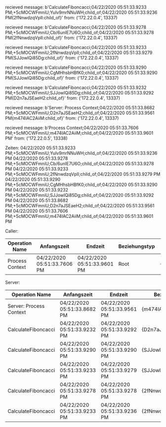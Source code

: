 recieved message:  b'CalculateFiboncacci;04/22/2020 05:51:33.9233 PM;+5cMOCWFmniU;YuIv9mrNNuWH;child_of;04/22/2020 05:51:33.9236 PM{2fNnwdzqVplI:child_of}'
from:  ('172.22.0.4', 13337)

recieved message:  b'CalculateFiboncacci;04/22/2020 05:51:33.9278 PM;+5cMOCWFmniU;Cb/6unIE7U6O;child_of;04/22/2020 05:51:33.9278 PM{2fNnwdzqVplI:child_of}'
from:  ('172.22.0.4', 13337)

recieved message:  b'CalculateFiboncacci;04/22/2020 05:51:33.9233 PM;+5cMOCWFmniU;2fNnwdzqVplI;child_of;04/22/2020 05:51:33.9279 PM{SJJowlQi85Dg:child_of}'
from:  ('172.22.0.4', 13337)

recieved message:  b'CalculateFiboncacci;04/22/2020 05:51:33.9290 PM;+5cMOCWFmniU;CgMHhsbHBfK0;child_of;04/22/2020 05:51:33.9290 PM{SJJowlQi85Dg:child_of}'
from:  ('172.22.0.4', 13337)

recieved message:  b'CalculateFiboncacci;04/22/2020 05:51:33.9232 PM;+5cMOCWFmniU;SJJowlQi85Dg;child_of;04/22/2020 05:51:33.9292 PM{D2n7aJSEaeH2:child_of}'
from:  ('172.22.0.4', 13337)

recieved message:  b'Server: Process Context;04/22/2020 05:51:33.8682 PM;+5cMOCWFmniU;D2n7aJSEaeH2;child_of;04/22/2020 05:51:33.9561 PM{m474IAC2AiiM:child_of}'
from:  ('172.22.0.4', 13337)

recieved message:  b'Process Context;04/22/2020 05:51:33.7606 PM;+5cMOCWFmniU;m474IAC2AiiM;child_of;04/22/2020 05:51:33.9601 PM'
from:  ('172.22.0.5', 13338)

Zeiten:
04/22/2020 05:51:33.9233 PM;+5cMOCWFmniU;YuIv9mrNNuWH;child_of;04/22/2020 05:51:33.9236 PM
04/22/2020 05:51:33.9278 PM;+5cMOCWFmniU;Cb/6unIE7U6O;child_of;04/22/2020 05:51:33.9278 PM
04/22/2020 05:51:33.9233 PM;+5cMOCWFmniU;2fNnwdzqVplI;child_of;04/22/2020 05:51:33.9279 PM
04/22/2020 05:51:33.9290 PM;+5cMOCWFmniU;CgMHhsbHBfK0;child_of;04/22/2020 05:51:33.9290 PM
04/22/2020 05:51:33.9232 PM;+5cMOCWFmniU;SJJowlQi85Dg;child_of;04/22/2020 05:51:33.9292 PM
04/22/2020 05:51:33.8682 PM;+5cMOCWFmniU;D2n7aJSEaeH2;child_of;04/22/2020 05:51:33.9561 PM
04/22/2020 05:51:33.7606 PM;+5cMOCWFmniU;m474IAC2AiiM;child_of;04/22/2020 05:51:33.9601 PM

Caller:

| Operation Name | Anfangszeit | Endzeit | Beziehungstyp | TraceID | SpanID |
|---|---|---|---|---|---|
| Process Context | 04/22/2020 05:51:33.7606 PM | 04/22/2020 05:51:33.9601 PM | Root | +5cMOCWFmniU | m474IAC2AiiM |

Server:

| Operation Name | Anfangszeit | Endzeit | Beziehungstyp | TraceID | SpanID |
|---|---|---|---|---|---|
| Server: Process Context | 04/22/2020 05:51:33.8682 PM | 04/22/2020 05:51:33.9561 PM | {m474IAC2AiiM:child_of} | +5cMOCWFmniU | D2n7aJSEaeH2 |
| CalculateFiboncacci | 04/22/2020 05:51:33.9232 PM | 04/22/2020 05:51:33.9292 PM | {D2n7aJSEaeH2:child_of} | +5cMOCWFmniU | SJJowlQi85Dg |
| CalculateFiboncacci | 04/22/2020 05:51:33.9290 PM | 04/22/2020 05:51:33.9290 PM | {SJJowlQi85Dg:child_of} | +5cMOCWFmniU | CgMHhsbHBfK0 |
| CalculateFiboncacci | 04/22/2020 05:51:33.9233 PM | 04/22/2020 05:51:33.9279 PM | {SJJowlQi85Dg:child_of} | +5cMOCWFmniU | 2fNnwdzqVplI |
| CalculateFiboncacci | 04/22/2020 05:51:33.9278 PM | 04/22/2020 05:51:33.9278 PM | {2fNnwdzqVplI:child_of} | +5cMOCWFmniU | Cb/6unIE7U6O |
| CalculateFiboncacci | 04/22/2020 05:51:33.9233 PM | 04/22/2020 05:51:33.9236 PM | {2fNnwdzqVplI:child_of} | +5cMOCWFmniU | YuIv9mrNNuWH |

